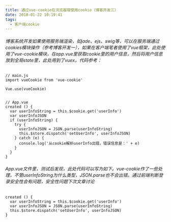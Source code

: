 ```yaml
---
title: 通过vue-cookie在浏览器端使用cookie（博客开发三）
date: 2018-01-22 10:19:41
tags:
  - 客户端cookie
---
```

###### 博客系统开发如果使用服务端渲染，如jade、ejs、swig等，可以在服务端通过cookies模块操作（参考博客开发一），如果在客户端笔者使用了vue框架，此处使用了vue-cookie模块，在app.vue里获取cookie里的用户信息，然后将用户信息放到全局state里，此处用到了vuex。代码参考：
```
// main.js
import vueCookie from 'vue-cookie'

Vue.use(vueCookie)


// App.vue
created () {
  var userInfoString = this.$cookie.get('userInfo')
  var userInfoJSON
  if (userInfoString) {
    try {
      userInfoJSON = JSON.parse(userInfoString)
      this.$store.dispatch('setUserInfo', userInfoJSON)
    } catch (e) {
      console.log('从cookie解析userInfo出错，错误信息是：' + e)
    }
  }
}
```
###### App.vue文件里，测试后发现，此处代码可以写为如下。vue-cookie作了一些处理，不管userInfoString为什么类型，JSON.parse也不会出错。通过前端判断登录安全性会有问题，安全性问题下次文章讨论
```
created () {
  var userInfoString = this.$cookie.get('userInfo')
  var userInfoJSON = JSON.parse(userInfoString)
  this.$store.dispatch('setUserInfo', userInfoJSON)
}
```